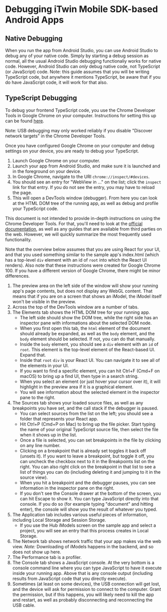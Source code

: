 # Debugging iTwin Mobile SDK-based Android Apps

## Native Debugging

When you run the app from Android Studio, you can use Android Studio to debug any of your native code. Simply by starting a debug session as normal, all the usual Android Studio debugging functionaliy works for native code. However, Android Studio can *only* debug native code, not TypeScript (or JavaScript) code. Note: this guide assumes that you will be writing TypeScript code, but anywhere it mentions TypeScript, be aware that if you do have JavaScript code, it will work for that also.

## TypeScript Debugging

To debug your frontend TypeScript code, you use the Chrome Developer Tools in Google Chrome on your computer. Instructions for setting this up can be found [here](https://developer.chrome.com/docs/devtools/remote-debugging/).

Note: USB debugging may only worked reliably if you disable "Discover network targets" in the Chrome Developer Tools.

Once you have configured Google Chrome on your computer and debug settings on your device, you are ready to debug your TypeScript.

1. Launch Google Chrome on your computer.
1. Launch your app from Android Studio, and make sure it is launched and in the foreground on your device.
1. In Google Chrome, navigate to the URl `chrome://inspect/#devices`.
1. You should see an entry for "WebView in ..." on the list; click the `inspect` link for that entry. If you do not see the entry, you may have to reload the page.
1. This will open a DevTools window (debugger). From here you can look at the HTML DOM tree of the running app, as well as debug and profile your TypeScript code.

This document is not intended to provide in-depth instructions on using the Chrome Developer Tools. For that, you'll need to look at the [official documentation](https://developer.chrome.com/docs/), as well as any guides that are available from third parties on the web. However, we will quickly summarize the most frequently used functionality.

Note that the overview below assumes that you are using React for your UI, and that you used something similar to the sample app's index.html (which has a top-level `div` element with an id of `root` into which the React UI renders). Also note that these instructions were created for Google Chrome 100. If you have a different version of Google Chrome, there might be minor differences.

1. The preview area on the left side of the window will show your running app's page contents, but does not display any WebGL content. That means that if you are on a screen that shows an iModel, the iModel itself won't be visible in the preview.
1. Across the top of the DevTools window are a number of tabs.
1. The Elements tab shows the HTML DOM tree for your running app.
    * The left side should show the DOM tree, while the right side has an inspector pane with informations about the selected DOM node.
    * When you first open this tab, the `html` element of the document should already be expanded, as well as the `body` element, and the `body` element should be selected. If not, you can do that manually.
    * Inside the `body` element, you should see a `div` element with an `id` of `root`. This element is the top-level element of the React-based UI. Expand that.
    * Inside that `root` `div` is your React UI. You can navigate it to see all of the elements in your UI.
    * If you want to find a specific element, you can hit Ctrl+F (Cmd+F on macOS) to bring up a find UI, then type in a search string.
    * When you select an element (or just hover your cursor over it), it will highlight in the preview area if it is a graphical element.
    * You will see information about the selected element in the inspector pane to the right.
1. The Sources tab shows your loaded source files, as well as any breakpoints you have set, and the call stack if the debugger is paused.
    * You can select sources from the list on the left; you should see a folder that represents your React app.
    * Hit Ctrl+P (Cmd+P on Mac) to bring up the file picker. Start typing the name of your original TypeScript source file, then select the file when it shows up in the list.
    * Once a file is selected, you can set breakpoints in the file by clicking on any line number.
    * Clicking on a breakpoint that is already set toggles it back off (unsets it). If you want to leave a breakpoint, but toggle it off, you can uncheck the checkbox next to it in the Breakpoints list on the right. You can also right click on the breakpoint in that list to see a list of things you can do (including deleting it and jumping to it in the source view).
    * When you hit a breakpoint and the debugger pauses, you can see information in the inspector pane on the right.
    * If you don't see the Console drawer at the bottom of the screen, you can hit Escape to show it. You can type JavaScript directly into that console. If you do so (for example typing "document" and hitting enter), the console will show you the result of whatever you typed.
1. The Application tab includes various useful pieces of information, including Local Storage and Session Storage.
    * If you use the Hub iModels screen on the sample app and select a project, you will see an entry that this process creates in Local Storage.
1. The Network tab shows network traffic that your app makes via the web view. *Note:* Downloading of iModels happens in the backend, and so does not show up here.
1. The Performance tab is a profiler.
1. The Console tab shows a JavaScript console. At the very bottom is a console command line where you can type JavaScript to have it execute inside your running app. Above that is any console output (including results from JavaScript code that you directly execute).
1. Sometimes (at least on some devices), the USB connection will get lost, and the device will ask for permission to connect to the computer. Grant the permission, but if this happens, you will likely need to kill the app and restart, as well as probably disconnecting and reconnecting the USB cable.